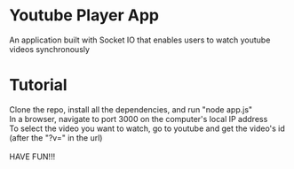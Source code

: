 # Youtube Player App
An application built with Socket IO that enables users to watch youtube videos synchronously

# Tutorial
Clone the repo, install all the dependencies, and run "node app.js"
<br/>
In a browser, navigate to port 3000 on the computer's local IP address
<br/>
To select the video you want to watch, go to youtube and get the video's id (after the "?v=" in the url)
<br/>
<br/>
HAVE FUN!!!
